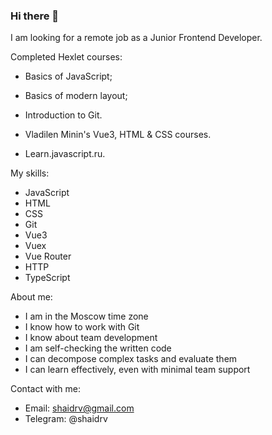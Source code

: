 ### Hi there 👋

I am looking for a remote job as a Junior Frontend Developer.

Completed Hexlet courses:
- Basics of JavaScript;
- Basics of modern layout;
- Introduction to Git.

- Vladilen Minin's Vue3, HTML & CSS courses.

- Learn.javascript.ru.


My skills:
- JavaScript
- HTML
- CSS
- Git
- Vue3
- Vuex
- Vue Router
- HTTP
- TypeScript

About me: 
- I am in the Moscow time zone
- I know how to work with Git 
- I know about team development
- I am self-checking the written code
- I can decompose complex tasks and evaluate them
- I can learn effectively, even with minimal team support 

Contact with me:
- Email: shaidrv@gmail.com 
- Telegram: @shaidrv
